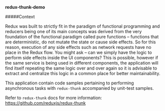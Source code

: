 **redux-thunk-demo**

#####Context

Redux was built to strictly fit in the paradigm of functional programming and reducers being one of its main concepts was derived from the very foundation of the functional paradigm called pure functions – functions that are deterministic, do not mutate the state or cause side effects. So for this reason, execution of any side effects such as network requests have no place in the Redux flow. You might ask – can we simply have the logic to perform side effects inside the UI components? This is possible, however if the same service is being used in different components, the application will find itself repeating the same logic over and over again so it is advisable to extract and centralize this logic in a common place for better maintainability. 

This application contain code samples pertaining to performing asynchronous tasks with `redux-thunk` accompanied by unit-test samples.
 
 Refer to `redux-thunk` docs for more information: https://github.com/reduxjs/redux-thunk